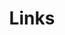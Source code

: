 ---
layout: Links
title: Links
links:
  - title: Links
    items:
      - sitename: ME?
        url: https://github.com/xmushan
        img: /img/links/me.png
        desc: My Github
---
